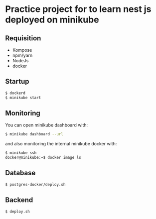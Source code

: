 # Practice project for to learn nest js deployed on minikube

## Requisition
* Kompose
* npm/yarn
* NodeJs
* docker

## Startup
```bash
$ dockerd
$ minikube start
```

## Monitoring
You can open minikube dashboard with:
```bash
$ minikube dashboard --url
```
and also monitoring the internal minikube docker with:
```bash
$ minikube ssh
docker@minikube:~$ docker image ls
```

## Database
```bash
$ postgres-docker/deploy.sh
```

## Backend

```bash
$ deploy.sh
```